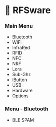 # 🧡 RFSware

### Main Menu

* Bluetooth
* WIFI
* InfraRed
* RFID
* NFC
* NRF
* Lora
* Sub-Ghz
* iButton
* USB
* Hardware
* Options

### Menu - Bluetooth

* BLE SPAM
